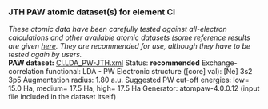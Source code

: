 ### JTH PAW atomic dataset(s) for element Cl
  
_These atomic data have been carefully tested against all-electron calculations and other available atomic datasets (some reference results are given [here](https://www.abinit.org/Files/JTH-benchmark-1.1.pdf)._
_They are recommended for use, although they have to be tested again by users._
<br>
**PAW dataset:** [Cl.LDA_PW-JTH.xml](https://github.com/abinit/paw_jth_datasets/pseudos/JTH-LDA-v1.1/Cl/Cl.LDA_PW-JTH.xml)
Status: **recommended**
Exchange-correlation functional: LDA - PW
Electronic structure ([core] val): [Ne] 3s2 3p5
Augmentation radius: 1.80 a.u.
Suggested PW cut-off energies: low= 15.0 Ha, medium= 17.5 Ha, high= 17.5 Ha
Generator: atompaw-4.0.0.12 (input file included in the dataset itself)
